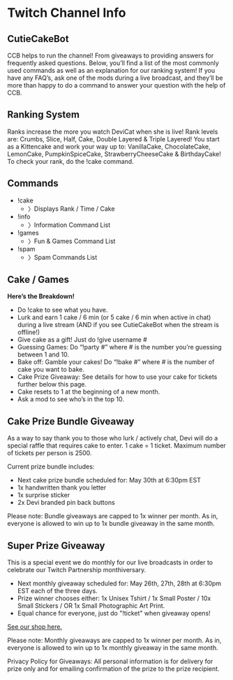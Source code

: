 # Twitch Channel Info

## CutieCakeBot

CCB helps to run the channel! From giveaways to providing answers for
frequently asked questions. Below, you’ll find a list of the most commonly
used commands as well as an explanation for our ranking system! If you have
any FAQ’s, ask one of the mods during a live broadcast, and they’ll be more
than happy to do a command to answer your question with the help of CCB.

## Ranking System

Ranks increase the more you watch DeviCat when she is live! Rank levels are:
Crumbs, Slice, Half, Cake, Double Layered & Triple Layered! You start as a
Kittencake and work your way up to: VanillaCake, ChocolateCake, LemonCake,
PumpkinSpiceCake, StrawberryCheeseCake & BirthdayCake! To check your rank,
do the !cake command.

## Commands
* !cake
  - 〉Displays Rank / Time / Cake
* !info
  - 〉Information Command List
* !games
  - 〉Fun & Games Command List
* !spam
  - 〉Spam Commands List

## Cake / Games
**Here’s the Breakdown!**

* Do !cake to see what you have.
* Lurk and earn 1 cake / 6 min (or 5 cake / 6 min when active in chat) during
  a live stream (AND if you see CutieCakeBot when the stream is offline!)
* Give cake as a gift! Just do !give username #
* Guessing Games: Do “!party #” where # is the number you’re guessing
  between 1 and 10.
* Bake off: Gamble your cakes! Do “!bake #” where # is the number of cake
  you want to bake.
* Cake Prize Giveaway: See details for how to use your cake for tickets
  further below this page.
* Cake resets to 1 at the beginning of a new month.
* Ask a mod to see who’s in the top 10.

## Cake Prize Bundle Giveaway
As a way to say thank you to those who lurk / actively chat, Devi will do a
special raffle that requires cake to enter. 1 cake = 1 ticket. Maximum number
of tickets per person is 2500.

Current prize bundle includes:

* Next cake prize bundle scheduled for: May 30th at 6:30pm EST
* 1x handwritten thank you letter
* 1x surprise sticker
* 2x Devi branded pin back buttons

Please note: Bundle giveaways are capped to 1x winner per month. As in, everyone
is allowed to win up to 1x bundle giveaway in the same month.


## Super Prize Giveaway

This is a special event we do monthly for our live broadcasts in order to celebrate our Twitch Partnership monthiversary.

* Next monthly giveaway scheduled for: May 26th, 27th, 28th at 6:30pm EST each of the three days.
* Prize winner chooses either: 1x Unisex Tshirt / 1x Small Poster / 10x Small Stickers / OR 1x Small Photographic Art Print.
* Equal chance for everyone, just do "!ticket" when giveaway opens!

[See our shop here.](https://www.redbubble.com/people/devicatoutlet/shop/)

Please note: Monthly giveaways are capped to 1x winner per month. As in, everyone
is allowed to win up to 1x monthly giveaway in the same month.

Privacy Policy for Giveaways:
All personal information is for delivery for prize only and for emailing confirmation of the prize to the prize recipient.
